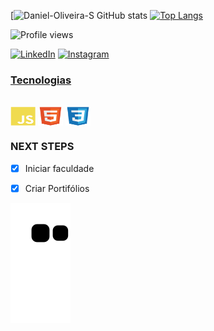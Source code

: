 
<div align="left">



[![Daniel-Oliveira-S GitHub stats](https://github-readme-stats.vercel.app/api?username=Daniel-Oliveira-S&theme=tokyonight&show_icons=true)
[![Top Langs](https://github-readme-stats.vercel.app/api/top-langs/?username=Daniel-Oliveira-S&layout=compact)](https://github.com/Daniel-Oliveira-S/github-readme-stats)
</div>

<p align="left"> <img src="https://komarev.com/ghpvc/?username=Daniel-Oliveira-S&color=yellow" alt="Profile views" /> </p>

[![LinkedIn](https://img.shields.io/badge/LinkedIn-0077B5?style=for-the-badge&logo=linkedin&logoColor=white)](https://www.linkedin.com/in/daniel-de-oliveira-souza-a39b5b220/)
[![Instagram](https://img.shields.io/badge/Instagram-E4405F?style=for-the-badge&logo=instagram&logoColor=white)](https://www.instagram.com/index.daniel/)

<a href="#-tecnologias">
  <h3>
  Tecnologias
  </h3>
</a

---


<div style="display: inline_block"><br>
  <img align="center" alt="JS" height="30" width="40" src="https://raw.githubusercontent.com/devicons/devicon/master/icons/javascript/javascript-plain.svg">
  <img align="center" alt="HTML" height="30" width="40" src="https://raw.githubusercontent.com/devicons/devicon/master/icons/html5/html5-original.svg">
  <img align="center" alt="CSS" height="30" width="40" src="https://raw.githubusercontent.com/devicons/devicon/master/icons/css3/css3-original.svg"
</div>
  
### NEXT STEPS
- [x] Iniciar faculdade
- [x] Criar Portifólios



![Snake Animation](https://github.com/rafaballerini/rafaballerini/blob/output/github-contribution-grid-snake.svg)
